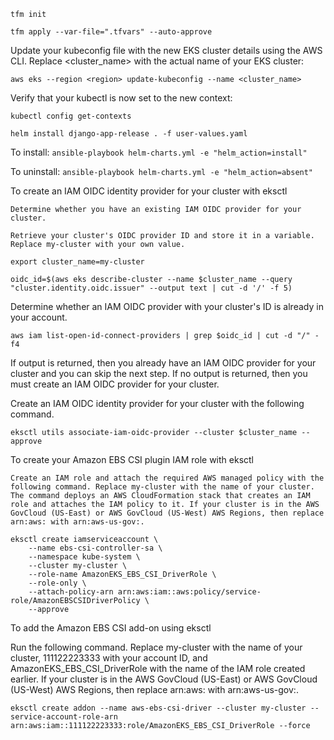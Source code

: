 `tfm init`


`tfm apply --var-file=".tfvars" --auto-approve`


Update your kubeconfig file with the new EKS cluster details using the AWS CLI. Replace <cluster_name> with the actual name of your EKS cluster:

`aws eks --region <region> update-kubeconfig --name <cluster_name>`


Verify that your kubectl is now set to the new context:

`kubectl config get-contexts`


`helm install django-app-release . -f user-values.yaml`




To install:
`ansible-playbook helm-charts.yml -e "helm_action=install"`

To uninstall:
`ansible-playbook helm-charts.yml -e "helm_action=absent"`



To create an IAM OIDC identity provider for your cluster with eksctl

    Determine whether you have an existing IAM OIDC provider for your cluster.

    Retrieve your cluster's OIDC provider ID and store it in a variable. Replace my-cluster with your own value.


`export cluster_name=my-cluster`

`oidc_id=$(aws eks describe-cluster --name $cluster_name --query "cluster.identity.oidc.issuer" --output text | cut -d '/' -f 5)`


Determine whether an IAM OIDC provider with your cluster's ID is already in your account.


`aws iam list-open-id-connect-providers | grep $oidc_id | cut -d "/" -f4`


If output is returned, then you already have an IAM OIDC provider for your cluster and you can skip the next step. If no output is returned, then you must create an IAM OIDC provider for your cluster.

Create an IAM OIDC identity provider for your cluster with the following command.

`eksctl utils associate-iam-oidc-provider --cluster $cluster_name --approve`



To create your Amazon EBS CSI plugin IAM role with eksctl

    Create an IAM role and attach the required AWS managed policy with the following command. Replace my-cluster with the name of your cluster. The command deploys an AWS CloudFormation stack that creates an IAM role and attaches the IAM policy to it. If your cluster is in the AWS GovCloud (US-East) or AWS GovCloud (US-West) AWS Regions, then replace arn:aws: with arn:aws-us-gov:.

```
eksctl create iamserviceaccount \
    --name ebs-csi-controller-sa \
    --namespace kube-system \
    --cluster my-cluster \
    --role-name AmazonEKS_EBS_CSI_DriverRole \
    --role-only \
    --attach-policy-arn arn:aws:iam::aws:policy/service-role/AmazonEBSCSIDriverPolicy \
    --approve
```


To add the Amazon EBS CSI add-on using eksctl

Run the following command. Replace my-cluster with the name of your cluster, 111122223333 with your account ID, and AmazonEKS_EBS_CSI_DriverRole with the name of the IAM role created earlier. If your cluster is in the AWS GovCloud (US-East) or AWS GovCloud (US-West) AWS Regions, then replace arn:aws: with arn:aws-us-gov:.

`eksctl create addon --name aws-ebs-csi-driver --cluster my-cluster --service-account-role-arn arn:aws:iam::111122223333:role/AmazonEKS_EBS_CSI_DriverRole --force`